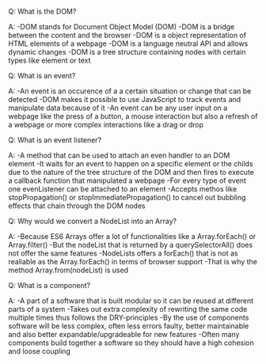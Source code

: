 Q:
What is the DOM?

A:
-DOM stands for Document Object Model (DOM)
-DOM is a bridge between the content and the browser
-DOM is a object representation of HTML elements of a webpage
-DOM is a language neutral API and allows dynamic changes
-DOM is a tree structure containing nodes with certain types like element or text


Q:
What is an event?

A:
-An event is an occurence of a a certain situation or change that can be detected
-DOM makes it possible to use JavaScript to track events and manipulate data because of it
-An event can be any user input on a webpage like the press of a button, a mouse interaction
but also a refresh of a webpage or more complex interactions like a drag or drop


Q:
What is an event listener?

A:
-A method that can be used to attach an even handler to an DOM element
-It waits for an event to happen on a specific element or the childs due to the nature of the
tree structure of the DOM and then fires to execute a callback function that manipulated a webpage
-For every type of event one evenListener can be attached to an element
-Accepts methos like stopPropagation() or stopImmediatePropagation() to cancel out bubbling effects
that chain through the DOM nodes


Q:
Why would we convert a NodeList into an Array?

A:
-Because ES6 Arrays offer a lot of functionalities like a Array.forEach() or Array.filter()
-But the nodeList that is returned by a querySelectorAll() does not offer the same features
-NodeLists offers a forEach() that is not as realiable as the Array.forEach() in terms of browser support
-That is why the method Array.from(nodeList) is used


Q:
What is a component?

A:
-A part of a software that is built modular so it can be reused at different parts of a system
-Takes out extra complexity of rewriting the same code multiple times thus follows the DRY-principles
-By the use of components software will be less complex, often less errors faulty, better maintainable
and also better expandable/upgradeable for new features
-Often many components build together a software so they should have a high cohesion and loose coupling
